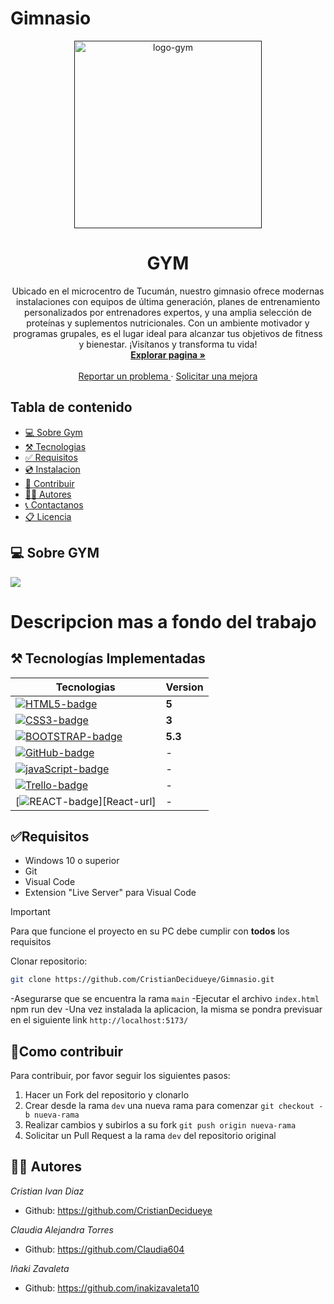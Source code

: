 <!-- Readme -->
# Gimnasio
<div align= "center">
    <a href=''>
    <img src='./assets/logo.jpg' alt='logo-gym' width='300' />
    </a>
    <h1>GYM</h1>
    <p>
     Ubicado en el microcentro de Tucumán, nuestro gimnasio ofrece modernas instalaciones con equipos de última generación, planes de entrenamiento personalizados por entrenadores expertos, y una amplia selección de proteínas y suplementos nutricionales. Con un ambiente motivador y programas grupales, es el lugar ideal para alcanzar tus objetivos de fitness y bienestar. ¡Visítanos y transforma tu vida!
    <br>
    <a href=''>
    <strong>Explorar pagina » </strong>
    </a>
    <br>
    <br>
    <a href=''>
    Reportar un problema
    </a>
    ·
    <a href=''>
    Solicitar una mejora
    </a>
    </p>
</div>

## Tabla de contenido

- [💻 Sobre Gym](#💻-sobre-gym)
- [⚒️ Tecnologias](#⚒️-tecnologías-implementadas)
- [✅ Requisitos](#✅requisitos)
- [💿 Instalacion](#💿instalacion-y-uso)
- [🤝 Contribuir](#🤝como-contribuir)
- [👩‍💻 Autores](#👩‍💻-autores)
- [📞 Contactanos](#📞-contactanos)
- [📋 Licencia](#licencia)

## 💻 Sobre GYM
<img src="./img/nuestroLocal.jpg" />

# Descripcion mas a fondo del trabajo

## ⚒️ Tecnologías Implementadas

| Tecnologias                           | Version |
| ------------------------------------- | ------- |
| [![HTML5-badge]][HTML-url]            | **5**   |
| [![CSS3-badge]][CSS3-url]             | **3**   |
| [![BOOTSTRAP-badge]][BOOTSTRAP-url]   | **5.3** |
| [![GitHub-badge]][GitHub-url]         | -       |
| [![javaScript-badge]][javaScript-url] | -       |
| [![Trello-badge]][Trello-url]         | -       |
| [![REACT-badge]][React-url]           | -       |

## ✅Requisitos

- Windows 10 o superior
- Git
- Visual Code
- Extension "Live Server" para Visual Code

> [!IMPORTANT]
> Para que funcione el proyecto en su PC debe cumplir con **todos** los requisitos

Clonar repositorio:

```bash
git clone https://github.com/CristianDecidueye/Gimnasio.git
```

-Asegurarse que se encuentra la rama `main`
-Ejecutar el archivo `index.html` npm run dev
-Una vez instalada la aplicacion, la misma se pondra previsuar en el siguiente link `http://localhost:5173/`

## 🤝Como contribuir

Para contribuir, por favor seguir los siguientes pasos:

1. Hacer un Fork del repositorio y clonarlo
2. Crear desde la rama `dev` una nueva rama para comenzar `git checkout -b nueva-rama`
3. Realizar cambios y subirlos a su fork `git push origin nueva-rama`
4. Solicitar un Pull Request a la rama `dev` del repositorio original


## 👩‍💻 Autores


_Cristian Ivan Diaz_
- Github: https://github.com/CristianDecidueye

_Claudia Alejandra Torres_
- Github: https://github.com/Claudia604

_Iñaki Zavaleta_
- Github: https://github.com/inakizavaleta10























<!-- markdown links & images -->

[HTML5-badge]: https://img.shields.io/badge/HTML5-E34F26?style=for-the-badge&logo=html5&logoColor=white
[HTML-url]: https://html.com/tags/
[CSS3-badge]: https://img.shields.io/badge/CSS3-1572B6?style=for-the-badge&logo=css3&logoColor=white
[CSS3-url]: https://www.w3.org/Style/CSS/
[BOOTSTRAP-badge]: https://img.shields.io/badge/Bootstrap-563D7C?style=for-the-badge&logo=bootstrap&logoColor=white
[BOOTSTRAP-url]: https://getbootstrap.com/
[GitHub-badge]: https://img.shields.io/badge/GitHub-100000?style=for-the-badge&logo=github&logoColor=white
[GitHub-url]: https://github.com/
[Trello-badge]: https://img.shields.io/badge/Trello-0052CC?style=for-the-badge&logo=trello&logoColor=white
[Trello-url]: https://trello.com/
[JavaScript-badge]: https://img.shields.io/badge/JavaScript-323330?style=for-the-badge&logo=javascript&logoColor=F7DF1E
[JavaScript-url]: https://www.javascript.com/
[REACT-badge]: https://img.shields.io/badge/react%20-%2320232a.svg?&style=for-the-badge&logo=react&logoColor=%2361DAFB